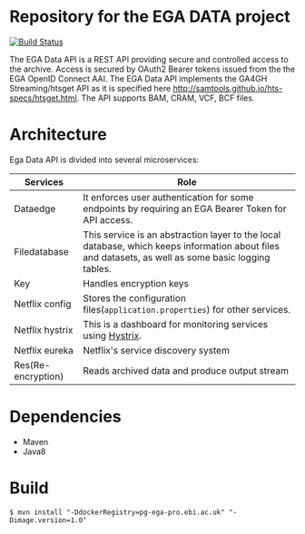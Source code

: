 # Repository for the EGA DATA project

[![Build Status](https://travis-ci.org/EGA-archive/ega-data-api.svg?branch=master)](https://travis-ci.org/EGA-archive/ega-data-api)


The EGA Data API is a REST API providing secure and controlled access to the archive. Access is secured by OAuth2 Bearer tokens issued from the the EGA OpenID Connect AAI. The EGA Data API implements the GA4GH Streaming/htsget API as it is specified here http://samtools.github.io/hts-specs/htsget.html. The API supports BAM, CRAM, VCF, BCF files.


# Architecture

Ega Data API is divided into several microservices:

| Services | Role |
| ------------- | ------------- |
| Dataedge  | It enforces user authentication for some endpoints by requiring an EGA Bearer Token for API access. |
| Filedatabase  | This service is an abstraction layer to the local database, which keeps information about files and datasets, as well as some basic logging tables. |
| Key  | Handles encryption keys |
| Netflix config  | Stores the configuration files(`application.properties`) for other services. |
| Netflix hystrix  | This is a dashboard for monitoring services using [Hystrix](https://github.com/Netflix/Hystrix). |
| Netflix eureka  | Netflix's service discovery system |
| Res(Re-encryption)  | Reads archived data and produce output stream |

# Dependencies
* Maven
* Java8

# Build
```
$ mvn install "-DdockerRegistry=pg-ega-pro.ebi.ac.uk" "-Dimage.version=1.0"
```


